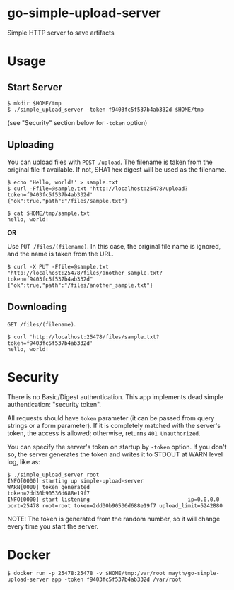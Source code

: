 # go-simple-upload-server
Simple HTTP server to save artifacts

# Usage

## Start Server

```
$ mkdir $HOME/tmp
$ ./simple_upload_server -token f9403fc5f537b4ab332d $HOME/tmp
```

(see "Security" section below for `-token` option)

## Uploading

You can upload files with `POST /upload`.
The filename is taken from the original file if available. If not, SHA1 hex digest will be used as the filename.

```
$ echo 'Hello, world!' > sample.txt
$ curl -Ffile=@sample.txt 'http://localhost:25478/upload?token=f9403fc5f537b4ab332d'
{"ok":true,"path":"/files/sample.txt"}
```

```
$ cat $HOME/tmp/sample.txt
hello, world!
```

**OR**

Use `PUT /files/(filename)`.
In this case, the original file name is ignored, and the name is taken from the URL.

```
$ curl -X PUT -Ffile=@sample.txt "http://localhost:25478/files/another_sample.txt?token=f9403fc5f537b4ab332d"
{"ok":true,"path":"/files/another_sample.txt"}
```

## Downloading

`GET /files/(filename)`.

```
$ curl 'http://localhost:25478/files/sample.txt?token=f9403fc5f537b4ab332d'
hello, world!
```


# Security

There is no Basic/Digest authentication. This app implements dead simple authentication: "security token".

All requests should have `token` parameter (it can be passed from query strings or a form parameter). If it is completely matched with the server's token, the access is allowed; otherwise, returns `401 Unauthorized`.

You can specify the server's token on startup by `-token` option. If you don't so, the server generates the token and writes it to STDOUT at WARN level log, like as:

```
$ ./simple_upload_server root
INFO[0000] starting up simple-upload-server
WARN[0000] token generated                               token=2dd30b90536d688e19f7
INFO[0000] start listening                               ip=0.0.0.0 port=25478 root=root token=2dd30b90536d688e19f7 upload_limit=5242880
```

NOTE: The token is generated from the random number, so it will change every time you start the server.

# Docker

```
$ docker run -p 25478:25478 -v $HOME/tmp:/var/root mayth/go-simple-upload-server app -token f9403fc5f537b4ab332d /var/root
```